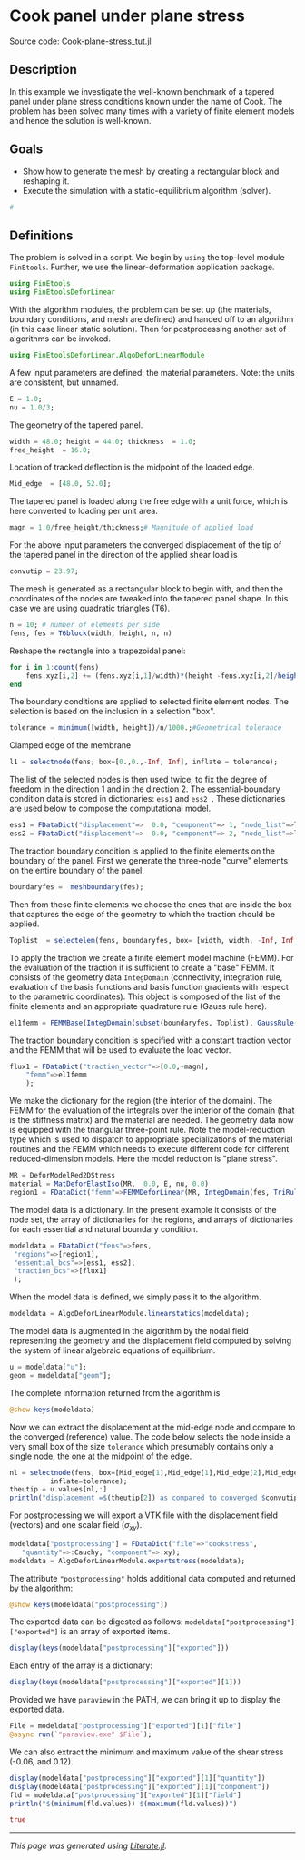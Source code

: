 # Cook panel under plane stress

Source code: [Cook-plane-stress_tut.jl](Cook-plane-stress_tut.jl)

## Description

In this example we investigate the well-known benchmark of a tapered panel
under plane stress conditions known under the name of Cook.  The problem has
been solved many times with a variety of finite element models  and hence the
solution is well-known.

## Goals

- Show how to generate the mesh by creating a rectangular block and reshaping it.
- Execute the simulation with a static-equilibrium algorithm (solver).

```julia
#
```

## Definitions

The problem is solved in a script.  We begin  by `using` the top-level module `FinEtools`.
Further, we use the linear-deformation application package.

```julia
using FinEtools
using FinEtoolsDeforLinear
```

With the algorithm modules, the problem can be set up (the materials, boundary
conditions, and mesh are defined) and handed off to an algorithm (in this
case linear static solution).  Then for postprocessing another set of
algorithms can be invoked.

```julia
using FinEtoolsDeforLinear.AlgoDeforLinearModule
```

A few  input parameters are defined: the material parameters. Note: the units
are consistent, but unnamed.

```julia
E = 1.0;
nu = 1.0/3;
```

The geometry of the tapered panel.

```julia
width = 48.0; height = 44.0; thickness  = 1.0;
free_height  = 16.0;
```

Location of tracked  deflection is the midpoint of the loaded edge.

```julia
Mid_edge  = [48.0, 52.0];
```

The tapered panel is loaded along the free edge with a unit force, which is
here converted to loading per unit area.

```julia
magn = 1.0/free_height/thickness;# Magnitude of applied load
```

For the above input parameters the converged displacement of the tip  of the
tapered panel in the direction of the applied shear load is

```julia
convutip = 23.97;
```

The mesh is generated as a rectangular block to begin with, and then the
coordinates of the nodes are tweaked into the tapered panel shape. In this
case we are using quadratic triangles (T6).

```julia
n = 10; # number of elements per side
fens, fes = T6block(width, height, n, n)
```

Reshape the rectangle into a trapezoidal panel:

```julia
for i in 1:count(fens)
    fens.xyz[i,2] += (fens.xyz[i,1]/width)*(height -fens.xyz[i,2]/height*(height-free_height));
end
```

The  boundary conditions  are applied to selected finite element nodes.   The
selection is based on the inclusion in a selection "box".

```julia
tolerance = minimum([width, height])/n/1000.;#Geometrical tolerance
```

Clamped edge of the membrane

```julia
l1 = selectnode(fens; box=[0.,0.,-Inf, Inf], inflate = tolerance);
```

The list of the selected nodes is then used twice,  to fix the degree of
freedom  in the direction 1 and  in the direction 2. The essential-boundary
condition data is stored in  dictionaries: `ess1` and `ess2 `.  These
dictionaries  are used below to compose the computational model.

```julia
ess1 = FDataDict("displacement"=>  0.0, "component"=> 1, "node_list"=>l1);
ess2 = FDataDict("displacement"=>  0.0, "component"=> 2, "node_list"=>l1);
```

The traction boundary condition is applied to the finite elements on the boundary of the panel. First we generate the three-node "curve" elements on the entire boundary of the panel.

```julia
boundaryfes =  meshboundary(fes);
```

Then from these finite elements we choose the ones that are inside the box
that captures the edge of the geometry to which the traction should be
applied.

```julia
Toplist  = selectelem(fens, boundaryfes, box= [width, width, -Inf, Inf ], inflate=  tolerance);
```

To apply the traction we create a finite element model machine (FEMM). For the
evaluation of the traction it is sufficient to create a  "base" FEMM.  It
consists of the geometry data `IntegDomain` (connectivity,  integration rule,
evaluation  of the basis functions  and basis function gradients with respect
to the parametric coordinates). This object is composed of the list of the
finite elements and  an appropriate quadrature rule (Gauss rule here).

```julia
el1femm = FEMMBase(IntegDomain(subset(boundaryfes, Toplist), GaussRule(1, 3), thickness));
```

The traction boundary condition is specified with a constant traction vector and the FEMM that will be used to evaluate  the load vector.

```julia
flux1 = FDataDict("traction_vector"=>[0.0,+magn],
    "femm"=>el1femm
    );
```

We make the dictionary for the region (the interior of the domain).  The FEMM
for the evaluation of the integrals over the interior of the domain (that is
the stiffness matrix) and the material are needed. The geometry data  now is
equipped with the  triangular  three-point rule. Note the model-reduction
type which is used to dispatch to appropriate specializations of the material
routines and the FEMM which needs to execute different code for different
reduced-dimension models. Here the model reduction is "plane stress".

```julia
MR = DeforModelRed2DStress
material = MatDeforElastIso(MR,  0.0, E, nu, 0.0)
region1 = FDataDict("femm"=>FEMMDeforLinear(MR, IntegDomain(fes, TriRule(3), thickness), material));
```

The model data is a dictionary.   In the present example it consists of the
node set, the array of dictionaries for the regions, and arrays of
dictionaries for each essential and natural boundary condition.

```julia
modeldata = FDataDict("fens"=>fens,
 "regions"=>[region1],
 "essential_bcs"=>[ess1, ess2],
 "traction_bcs"=>[flux1]
 );
```

When the model data is defined, we simply pass it to the algorithm.

```julia
modeldata = AlgoDeforLinearModule.linearstatics(modeldata);
```

The model data is augmented in the algorithm by the nodal field representing
the geometry and the displacement field  computed by solving the system of
linear algebraic equations of equilibrium.

```julia
u = modeldata["u"];
geom = modeldata["geom"];
```

The complete information returned from the algorithm  is

```julia
@show keys(modeldata)
```

Now we can extract the displacement at the mid-edge node and compare to the
converged (reference) value. The code below selects the node inside a very
small box of the size `tolerance` which presumably contains only a single
node, the one at the midpoint of the edge.

```julia
nl = selectnode(fens, box=[Mid_edge[1],Mid_edge[1],Mid_edge[2],Mid_edge[2]],
          inflate=tolerance);
theutip = u.values[nl,:]
println("displacement =$(theutip[2]) as compared to converged $convutip")
```

For postprocessing  we will export a VTK file  with the displacement field
(vectors)  and  one scalar field ($\sigma_{xy}$).

```julia
modeldata["postprocessing"] = FDataDict("file"=>"cookstress",
   "quantity"=>:Cauchy, "component"=>:xy);
modeldata = AlgoDeforLinearModule.exportstress(modeldata);
```

The  attribute `"postprocessing"` holds additional data computed and returned
by the algorithm:

```julia
@show keys(modeldata["postprocessing"])
```

The exported data can be digested as follows: `modeldata["postprocessing"]
["exported"]` is an array of exported items.

```julia
display(keys(modeldata["postprocessing"]["exported"]))
```

Each entry of the array is a dictionary:

```julia
display(keys(modeldata["postprocessing"]["exported"][1]))
```

Provided we have  `paraview` in the PATH, we can bring it up  to display the
exported data.

```julia
File = modeldata["postprocessing"]["exported"][1]["file"]
@async run(`"paraview.exe" $File`);
```

We can also extract the minimum and maximum value of the shear stress
(-0.06, and 0.12).

```julia
display(modeldata["postprocessing"]["exported"][1]["quantity"])
display(modeldata["postprocessing"]["exported"][1]["component"])
fld = modeldata["postprocessing"]["exported"][1]["field"]
println("$(minimum(fld.values)) $(maximum(fld.values))")

true
```

---

*This page was generated using [Literate.jl](https://github.com/fredrikekre/Literate.jl).*

